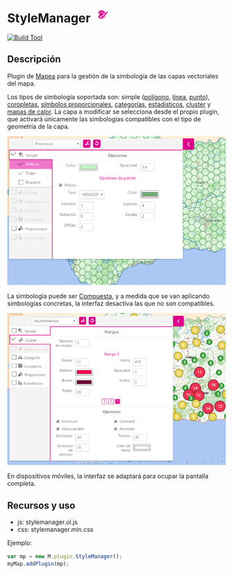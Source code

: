 # StyleManager ![icono](./images/icon.png)

[![Build Tool](https://img.shields.io/badge/build-Webpack-green.svg)](https://github.com/sigcorporativo-ja/Mapea4-dev-webpack)  

## Descripción

 Plugin de [Mapea](https://github.com/sigcorporativo-ja/Mapea4) para la gestión de la simbología de las capas vectoriales del mapa. 
 
 Los tipos de simbología soportada son: simple ([polígono](https://github.com/sigcorporativo-ja/Mapea4/wiki/M.style.Polygon), [línea](https://github.com/sigcorporativo-ja/Mapea4/wiki/M.style.Line), [punto](https://github.com/sigcorporativo-ja/Mapea4/wiki/M.style.Point)), [coropletas](https://github.com/sigcorporativo-ja/Mapea4/wiki/Coropletas), [símbolos proporcionales](https://github.com/sigcorporativo-ja/Mapea4/wiki/Proporcional), [categorías](https://github.com/sigcorporativo-ja/Mapea4/wiki/Categor%C3%ADas), [estadísticos](https://github.com/sigcorporativo-ja/Mapea4/wiki/Estad%C3%ADsticos), [cluster](https://github.com/sigcorporativo-ja/Mapea4/wiki/Cluster) y [mapas de calor](https://github.com/sigcorporativo-ja/Mapea4/wiki/Heatmap). La capa a modificar se selecciona desde el propio plugin, que activará únicamente las simbologías compatibles con el tipo de geometría de la capa.  

  ![Imagen](./images/StyleManager3.png)
 
 La simbología puede ser [Compuesta](https://github.com/sigcorporativo-ja/Mapea4/wiki/Composite), y a medida que se van aplicando simbologías concretas, la interfaz desactiva las que no son compatibles.  

 ![Imagen](./images/StyleManager4.png)

En dispositivos móviles, la interfaz se adaptará para ocupar la pantalla completa.

## Recursos y uso

- js: stylemanager.ol.js
- css: stylemanager.min.css

Ejemplo:

```javascript
var mp = new M.plugin.StyleManager();
myMap.addPlugin(mp);
```  


